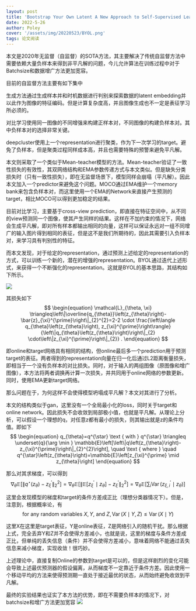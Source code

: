 ```yaml
---
layout: post
title: 'Bootstrap Your Own Latent A New Approach to Self-Supervised Learning'
date: 2022-5-26
author: Poley
cover: '/assets/img/20220523/BYOL.png'
tags: 论文阅读
---
```

本文是2020年无监督（自监督）的SOTA方法，其主要解决了传统自监督方法中需要依赖大量负样本来得到非平凡解的问题，今儿允许算法在训练过程中对于Batchsize和数据增广方法更加宽容。

目前的自监督方法主要有如下集中

生成方法通过生成样本并和时机数据进行判别来探索数据的latent embedding并以此作为图像的特征编码。但是计算复杂度高，并且图像生成也不一定是表征学习所必须的。

对比学习使用同一图像的不同增强来构建正样本对，不同图像的构建负样本对。其中负样本对的选择非常关键。

deepcluster使用上一个representation进行聚类，作为下一次学习的target。避免了负样本，但是聚类过程同样成本高，并且也需要特殊的预警来避免平凡解。

本文则采取了一个类似于Mean-teacher模型的方法。Mean-teacher验证了一致性损失的有效性，其双网络结构和EMA参数传递方式与本文类似。但是缺失分类损失时（只有一致性损失），即在无监督场景下，模型同样会崩塌（平凡解）。因此本文加入一个predictor来避免这个问题。MOCO通过EMA维护一个memory bank来包含负样本对，而这里使用一个EMA的Network来直接产生预测的target，相比MOCO可以得到更加稳定的结果。


目前对比学习，主要基于cross-view prediction，即直接在特征空间中，从不同的view预测同一个图像，使其产生同样的结果。这样在不加约束的情况下，网络会生成平凡解，即对所有样本都输出相同的向量，这样可以保证永远对一组不同增广的输入图片得到相同的表征，但是这不是我们所期待的，因此其需要引入负样本对，来学习具有判别性的特征。

而本文发现，对于给定的representation，通过预测上述给定的representation的方式，可以训练一个新的，潜在的增强的representation。BYOL通过迭代上述形式，来获得一个不断强化的representation。这就是BYOL的基本思路，其结构如下所示。

![](/assets/img/20220523/BYOLF2.png)

其损失如下
$$
\begin{equation}
\mathcal{L}_{\theta, \xi} \triangleq\left\|\overline{q_{\theta}}\left(z_{\theta}\right)-\bar{z}_{\xi}^{\prime}\right\|_{2}^{2}=2-2 \cdot \frac{\left\langle q_{\theta}\left(z_{\theta}\right), z_{\xi}^{\prime}\right\rangle}{\left\|q_{\theta}\left(z_{\theta}\right)\right\|_{2} \cdot\left\|z_{\xi}^{\prime}\right\|_{2}} .
\end{equation}
$$

即online和target网络具有相同的结构，但online最后多一个prediction用于预测target的表征。两者得到的representation向量在归一化后通过L2距离衡量损失，即相当于一个没有负样本的对比损失。同时，对于输入的两组图像（原图像和增广图像），本方法将两者调换再计算一次损失，并共同用于online网络的参数更新。同时，使用EMA更新target网络。

那么问题在于，为何这样不会使得模型坍塌成平凡解？本文对其进行了分析。

本文的结构类似于gan，这里没有一个全局最小化的loss，同时关于target和online network。因此损失不会收敛到局部极小值，也就是平凡解。从理论上分析，可以假设一个理想的q，对任意z都有最小的损失，则其输出就是z的条件均值。即如下
$$
\begin{equation}
q_{\theta}=q^{\star} \text { with } q^{\star} \triangleq \underset{q}{\arg \min } \mathbb{E}\left[\left\|q\left(z_{\theta}\right)-z_{\xi}^{\prime}\right\|_{2}^{2}\right], \quad \text { where } \quad q^{\star}\left(z_{\theta}\right)=\mathbb{E}\left[z_{\xi}^{\prime} \mid z_{\theta}\right]
\end{equation}
$$

那么对其求梯度，可以得到
$$
\begin{equation}
\nabla_{\theta} \mathbb{E}\left[\left\|q^{\star}\left(z_{\theta}\right)-z_{\xi}^{\prime}\right\|_{2}^{2}\right]=\nabla_{\theta} \mathbb{E}\left[\left\|\mathbb{E}\left[z_{\xi}^{\prime} \mid z_{\theta}\right]-z_{\xi}^{\prime}\right\|_{2}^{2}\right]=\nabla_{\theta} \mathbb{E}\left[\sum_{i} \operatorname{Var}\left(z_{\xi, i}^{\prime} \mid z_{\theta}\right)\right]
\end{equation}
$$

这里会发现模型的梯度和target的条件方差成正比（理想分类器情况下）。但是，注意到，根据概率论，有
$$
\begin{equation}
\text { for any random variables } X, Y \text {, and } Z, \operatorname{Var}(X \mid Y, Z) \leq \operatorname{Var}(X \mid Y)
\end{equation}
$$

这里X在这里是target表征，Y是online表征，Z是网络引入的随机干扰。那么根据上式，完全丢弃Y和Z并不会使得方差减小，也就是说，这里的梯度与条件方差成正比，但单纯的丢失信息（条件）并不会使得方差减小，意味着网络不能通过丢失信息来减小梯度，实现收敛！很巧妙。

上述理论中，直接复制Online的参数到target是可以的，但是这样剧烈的变化可能会导致上述最优预测器的假设偏离，从而梯度不一定靠近于条件方差。因此使用一个移动平均的方法来使得预测期一直处于接近最优的状态，从而始终避免收敛到平凡解。

最终的实验结果也证实了本方法的优势，即在不需要负样本的情况下，对batchsize和增广方法更加宽容
![](/assets/img/20220523/BYOLF3.png)